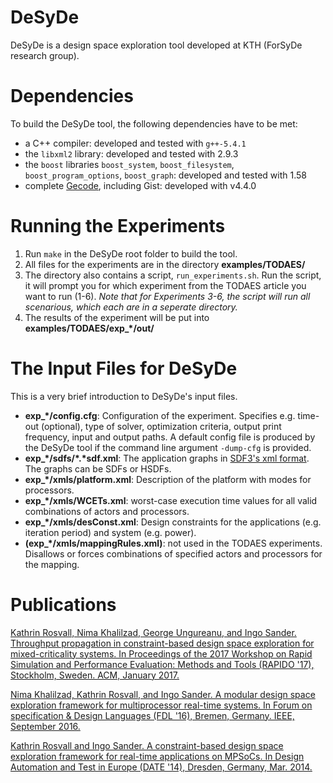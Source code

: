 # DeSyDe

DeSyDe is a design space exploration tool developed at KTH (ForSyDe research group).

# Dependencies

To build the DeSyDe tool, the following dependencies have to be met:

 * a C++ compiler: developed and tested with `g++-5.4.1`
 * the `libxml2` library: developed and tested with 2.9.3
 * the `boost` libraries `boost_system`, `boost_filesystem`, `boost_program_options`, `boost_graph`: developed and tested with 1.58
 * complete [Gecode](http://www.gecode.org/download.html), including Gist: developed with v4.4.0 

# Running the Experiments
1. Run `make` in the DeSyDe root folder to build the tool.
2. All files for the experiments are in the directory **examples/TODAES/**
3. The directory also contains a script, `run_experiments.sh`. Run the script, it will prompt you for which experiment from the TODAES article you want to run (1-6). *Note that for Experiments 3-6, the script will run all scenarious, which each are in a seperate directory.*
4. The results of the experiment will be put into **examples/TODAES/exp_&ast;/out/**

# The Input Files for DeSyDe
This is a very brief introduction to DeSyDe's input files.
* **exp_&ast;/config.cfg**: Configuration of the experiment. Specifies e.g. time-out (optional), type of solver, optimization criteria, output print frequency, input and output paths. A default config file is produced by the DeSyDe tool if the command line argument `-dump-cfg` is provided.
* **exp_&ast;/sdfs/&ast;.&ast;sdf.xml**: The application graphs in [SDF3's xml format](http://www.es.ele.tue.nl/sdf3/manuals/xml/sdf/). The graphs can be SDFs or HSDFs.
* **exp_&ast;/xmls/platform.xml**: Description of the platform with modes for processors.
* **exp_&ast;/xmls/WCETs.xml**: worst-case execution time values for all valid combinations of actors and processors.
* **exp_&ast;/xmls/desConst.xml**: Design constraints for the applications (e.g. iteration period) and system (e.g. power).
* **(exp_&ast;/xmls/mappingRules.xml)**: not used in the TODAES experiments. Disallows or forces combinations of specified actors and processors for the mapping.

# Publications
[Kathrin Rosvall, Nima Khalilzad, George Ungureanu, and Ingo Sander. Throughput propagation in constraint-based design space exploration for mixed-criticality systems. In Proceedings of the 2017 Workshop on Rapid Simulation and Performance Evaluation: Methods and Tools (RAPIDO '17), Stockholm, Sweden. ACM, January 2017.](https://doi.org/10.1145/3023973.3023977)

[Nima Khalilzad, Kathrin Rosvall, and Ingo Sander. A modular design space exploration framework for multiprocessor real-time systems. In Forum on specification & Design Languages (FDL '16), Bremen, Germany. IEEE, September 2016.](https://doi.org/10.1109/FDL.2016.7880377)

[Kathrin Rosvall and Ingo Sander. A constraint-based design space exploration framework for real-time applications on MPSoCs. In Design Automation and Test in Europe (DATE '14), Dresden, Germany, Mar. 2014.](http://dx.doi.org/10.7873/DATE.2014.339)

